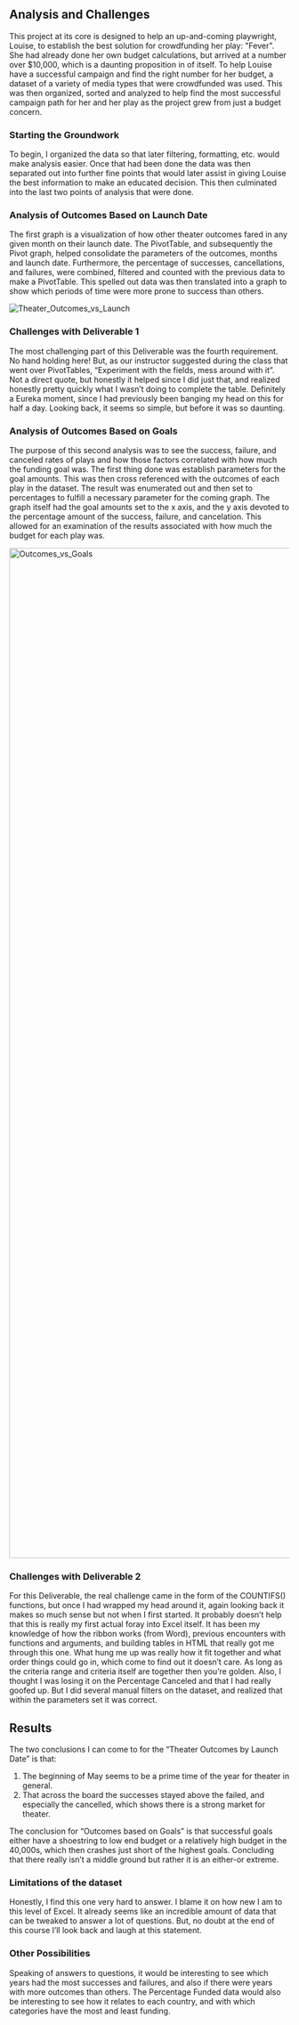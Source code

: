 ## Analysis and Challenges
This project at its core is designed to help an up-and-coming playwright, Louise, to establish the best solution for crowdfunding her play: "Fever". She had already done her own budget calculations, but arrived at a number over $10,000, which is a daunting proposition in of itself. To help Louise have a successful campaign and find the right number for her budget, a dataset of a variety of media types that were crowdfunded was used. This was then organized, sorted and analyzed to help find the most successful campaign path for her and her play as the project grew from just a budget concern.
### Starting the Groundwork
To begin, I organized the data so that later filtering, formatting, etc. would make analysis easier. Once that had been done the data was then separated out into further fine points that would later assist in giving Louise the best information to make an educated decision. This then culminated into the last two points of analysis that were done. 

### Analysis of Outcomes Based on Launch Date

The first graph is a visualization of how other theater outcomes fared in any given month on their launch date. The PivotTable, and subsequently the Pivot graph, helped consolidate the parameters of the outcomes, months and launch date. Furthermore, the percentage of successes, cancellations, and failures, were combined, filtered and counted with the previous data to make a PivotTable. This spelled out data was then translated into a graph to show which periods of time were more prone to success than others. 

![Theater_Outcomes_vs_Launch](https://user-images.githubusercontent.com/60809860/174191030-7e9fba5d-9af5-4567-b62e-5cdbf74ceac1.png)

### Challenges with Deliverable 1

The most challenging part of this Deliverable was the fourth requirement. No hand holding here! But, as our instructor suggested during the class that went over PivotTables, “Experiment with the fields, mess around with it”. Not a direct quote, but honestly it helped since I did just that, and realized honestly pretty quickly what I wasn’t doing to complete the table. Definitely a Eureka moment, since I had previously been banging my head on this for half a day. Looking back, it seems so simple, but before it was so daunting.

### Analysis of Outcomes Based on Goals

The purpose of this second analysis was to see the success, failure, and canceled rates of plays and how those factors correlated with how much the funding goal was. The first thing done was establish parameters for the goal amounts. This was then cross referenced with the outcomes of each play in the dataset. The result was enumerated out and then set to percentages to fulfill a necessary parameter for the coming graph. The graph itself had the goal amounts set to the x axis, and the y axis devoted to the percentage amount of the success, failure, and cancelation. This allowed for an examination of the results associated with how much the budget for each play was.

<img width="1815" alt="Outcomes_vs_Goals" src="https://user-images.githubusercontent.com/60809860/174191879-1838f698-cf3e-48c4-a27b-55c15caf7633.png">

### Challenges with Deliverable 2

For this Deliverable, the real challenge came in the form of the COUNTIFS() functions, but once I had wrapped my head around it, again looking back it makes so much sense but not when I first started. It probably doesn’t help that this is really my first actual foray into Excel itself. It has been my knowledge of how the ribbon works (from Word), previous encounters with functions and arguments, and building tables in HTML that really got me through this one. What hung me up was really how it fit together and what order things could go in, which come to find out it doesn’t care. As long as the criteria range and criteria itself are together then you’re golden. Also, I thought I was losing it on the Percentage Canceled and that I had really goofed up. But I did several manual filters on the dataset, and realized that within the parameters set it was correct.

## Results

The two conclusions I can come to for the “Theater Outcomes by Launch Date” is that:
1.	The beginning of May seems to be a prime time of the year for theater in general.
2.	That across the board the successes stayed above the failed, and especially the cancelled, which shows there is a strong market for theater. 

The conclusion for “Outcomes based on Goals” is that successful goals either have a shoestring to low end budget or a relatively high budget in the 40,000s, which then crashes just short of the highest goals. Concluding that there really isn’t a middle ground but rather it is an either-or extreme.

### Limitations of the dataset
Honestly, I find this one very hard to answer. I blame it on how new I am to this level of Excel. It already seems like an incredible amount of data that can be tweaked to answer a lot of questions. But, no doubt at the end of this course I’ll look back and laugh at this statement.

### Other Possibilities
Speaking of answers to questions, it would be interesting to see which years had the most successes and failures, and also if there were years with more outcomes than others. The Percentage Funded data would also be interesting to see how it relates to each country, and with which categories have the most and least funding.
